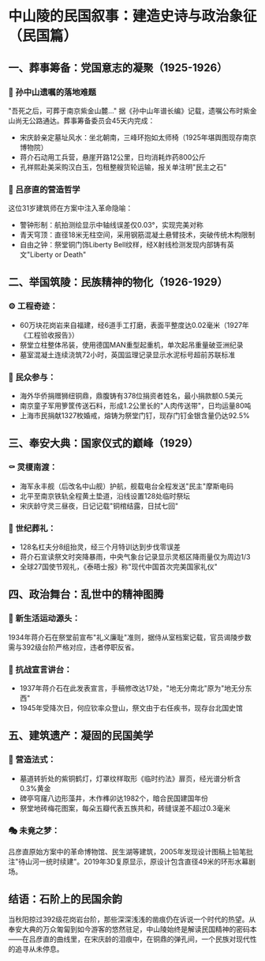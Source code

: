 # 中山陵的民国叙事：建造史诗与政治象征（民国篇）

## 一、葬事筹备：党国意志的凝聚（1925-1926）

### 📜 孙中山遗嘱的落地难题  
"吾死之后，可葬于南京紫金山麓..." 据《孙中山年谱长编》记载，遗嘱公布时紫金山尚无公路通达。葬事筹备委员会45天内完成：  
- 宋庆龄亲定墓址风水：坐北朝南，三峰环抱如太师椅（1925年堪舆图现存南京博物院）  
- 蒋介石动用工兵营，悬崖开路12公里，日均消耗炸药800公斤  
- 孔祥熙赴美采购汉白玉，包租整艘货轮运输，报关单注明"民主之石"  

### 🎨 吕彦直的营造哲学  
这位31岁建筑师在方案中注入革命隐喻：  
- 警钟形制：航拍测绘显示中轴线误差仅0.03°，实现完美对称  
- 青天穹顶：直径18米无柱空间，采用钢筋混凝土悬臂技术，突破传统木构限制  
- 自由之钟：祭堂铜门饰Liberty Bell纹样，经X射线检测发现内部铸有英文"Liberty or Death"  

## 二、举国筑陵：民族精神的物化（1926-1929）

### ⚙️ 工程奇迹：  
- 60万块花岗岩来自福建，经6道手工打磨，表面平整度达0.02毫米（1927年《工程验收报告》）  
- 祭堂立柱整体吊装，使用德国MAN重型起重机，单次起吊重量破亚洲纪录  
- 墓室混凝土连续浇筑72小时，英国监理记录显示水泥标号超前苏联标准  

### 👥 民众参与：  
- 海外华侨捐赠狮纽铜鼎，鼎腹铸有378位捐资者姓名，最小捐款额0.5美元  
- 南京童子军用箩筐传送石料，形成1.2公里长的"人肉传送带"，日均运量80吨  
- 上海市民捐献1327枚婚戒，熔铸为祭堂门钉，现存门钉金银含量仍达92.5%  

## 三、奉安大典：国家仪式的巅峰（1929）

### ⚰️ 灵榎南渡：  
- 海军永丰舰（后改名中山舰）护航，舰载电台全程发送"民主"摩斯电码  
- 北平至南京铁轨全程黄土垫道，沿线设置128处临时祭坛  
- 宋庆龄守灵三昼夜，日记记载"铜棺结露，日拭七回"  

### 🌟 世纪葬礼：  
- 128名杠夫分8组抬灵，经三个月特训达到步伐零误差  
- 蒋介石宣读祭文时突降暴雨，中央气象台记录显示灵柩区降雨量仅为周边1/3  
- 全球27国使节观礼，《泰晤士报》称"现代中国首次完美国家礼仪"  

## 四、政治舞台：乱世中的精神图腾

### 🚶 新生活运动源头：  
1934年蒋介石在祭堂前宣布"礼义廉耻"准则，据侍从室档案记载，官员谒陵步数需与392级台阶严格对应，违者停职反省。

### 📢 抗战宣言讲台：  
- 1937年蒋介石在此发表宣言，手稿修改达17处，"地无分南北"原为"地无分东西"  
- 1945年受降次日，何应钦率众登山，祭文由于右任疾书，现存台北国史馆  

## 五、建筑遗产：凝固的民国美学

### 🏺 营造法式：  
- 墓道转折处的紫铜鹤灯，灯罩纹样取形《临时约法》扉页，经光谱分析含0.3%黄金  
- 碑亭穹窿八边形藻井，木作榫卯达1982个，暗合民国建国年份  
- 祭堂地砖梅花图案，每朵五瓣代表五族共和，砖缝误差不超过0.3毫米  

### 🎭 未竟之梦：  
吕彦直原始方案中的革命博物馆、民生湖等建筑，2005年发现设计图稿上铅笔批注"待山河一统时续建"。2019年3D复原显示，原设计包含直径49米的环形水幕剧场。

## 结语：石阶上的民国余韵  
当秋阳掠过392级花岗岩台阶，那些深深浅浅的凿痕仍在诉说一个时代的热望。从奉安大典的万众匍匐到如今游客的悠然驻足，中山陵始终是解读民国精神的密码本——在吕彦直的曲线里，在宋庆龄的泪痕中，在铜鼎的弹孔间，一个民族对现代性的追寻从未停息。

